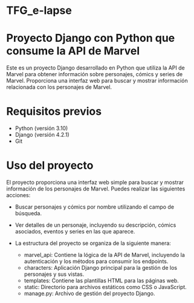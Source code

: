 # TFG_e-lapse
# Proyecto Django con Python que consume la API de Marvel
Este es un proyecto Django desarrollado en Python que utiliza la API de Marvel para obtener información sobre personajes, cómics y series de Marvel. Proporciona una interfaz web para buscar y mostrar información relacionada con los personajes de Marvel.

# Requisitos previos

- Python (versión 3.10)
- Django (versión 4.2.1)
- Git 

# Uso del proyecto
El proyecto proporciona una interfaz web simple para buscar y mostrar información de los personajes de Marvel. Puedes realizar las siguientes acciones:

  - Buscar personajes y cómics por nombre utilizando el campo de búsqueda.
  - Ver detalles de un personaje, incluyendo su descripción, cómics asociados, eventos y series en las que aparece.
  - La estructura del proyecto se organiza de la siguiente manera:

    - marvel_api: Contiene la lógica de la API de Marvel, incluyendo la autenticación y los métodos para consumir los endpoints.
    - characters: Aplicación Django principal para la gestión de los personajes y sus vistas.
    - templates: Contiene las plantillas HTML para las páginas web.
    - static: Directorio para archivos estáticos como CSS o JavaScript.
    - manage.py: Archivo de gestión del proyecto Django.
